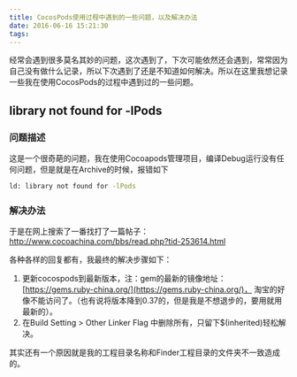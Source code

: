 ```yaml
---
title: CocosPods使用过程中遇到的一些问题，以及解决办法
date: 2016-06-16 15:21:30
tags:
---
```


经常会遇到很多莫名其妙的问题，这次遇到了，下次可能依然还会遇到，常常因为自己没有做什么记录，所以下次遇到了还是不知道如何解决。所以在这里我想记录一些我在使用CocosPods的过程中遇到过的一些问题。

## library not found for -lPods ##
### 问题描述
这是一个很奇葩的问题，我在使用Cocoapods管理项目，编译Debug运行没有任何问题，但是就是在Archive的时候，报错如下
``` bash
ld: library not found for -lPods
```
<!-- more -->

### 解决办法
于是在网上搜索了一番找打了一篇帖子：http://www.cocoachina.com/bbs/read.php?tid-253614.html

各种各样的回复都有，我最终的解决步骤如下：
1. 更新cocospods到最新版本，注：gem的最新的镜像地址：[https://gems.ruby-china.org/](https://gems.ruby-china.org/)， 淘宝的好像不能访问了。（也有说将版本降到0.37的，但是我是不想退步的，要用就用最新的）。
2. 在Build Setting > Other Linker Flag 中删除所有，只留下$(inherited)轻松解决。

其实还有一个原因就是我的工程目录名称和Finder工程目录的文件夹不一致造成的。
